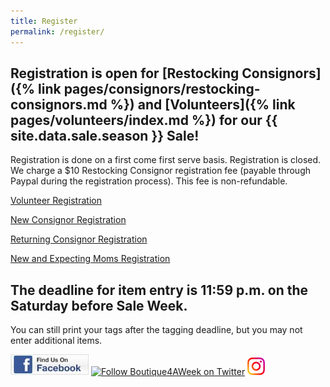 ```yaml
---
title: Register
permalink: /register/
---
```


## Registration is open for [Restocking Consignors]({% link pages/consignors/restocking-consignors.md %}) and [Volunteers]({% link pages/volunteers/index.md %}) for our {{ site.data.sale.season }} Sale!

Registration is done on a first come first serve basis. Registration is closed. We charge a $10 Restocking Consignor registration fee (payable through Paypal during the registration process). This fee is non-refundable.

[Volunteer Registration](https://www.mysalemanager.net/wrk_start.aspx?partnercode=BFAW)

[New Consignor Registration](https://www.mysalemanager.net/reg_start.aspx?partnercode=BFAW&type=new)

[Returning Consignor Registration](https://www.mysalemanager.net/reg_start.aspx?partnercode=BFAW)

[New and Expecting Moms Registration](http://www.mysalemanager.net/mom_start.aspx?partnercode=BFAW)

## The deadline for item entry is 11:59 p.m. on the Saturday before Sale Week.

You can still print your tags after the tagging deadline, but you may not enter additional items.

[![Boutique For A Week Facebook Page](/img/FacebookBadge_SM.jpg)](https://www.facebook.com/BoutiqueForAWeek?ref=br_tf "Visit Our Facebook Page") [![Follow Boutique4AWeek on Twitter](//twitter-badges.s3.amazonaws.com/follow_us-c.png)](http://www.twitter.com/Boutique4AWeek) [![Instagram](/img/instagram.png)](https://www.instagram.com/boutiqueforaweek/?ref=badge)
